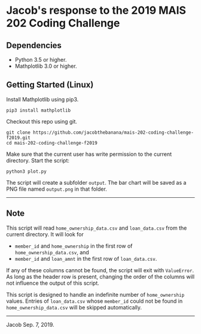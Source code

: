 # Jacob's response to the 2019 MAIS 202 Coding Challenge
## Dependencies
- Python 3.5 or higher.
- Mathplotlib 3.0 or higher.

## Getting Started (Linux)
Install Mathplotlib using pip3.
```
pip3 install mathplotlib
```

Checkout this repo using git.
```
git clone https://github.com/jacobthebanana/mais-202-coding-challenge-f2019.git
cd mais-202-coding-challenge-f2019
```

Make sure that the current user has write permission to the current directory. Start the script:
```
python3 plot.py
```

The script will create a subfolder `output`. The bar chart will be saved as a PNG file named  `output.png` in that folder.

---

## Note
This script will read `home_ownership_data.csv` and `loan_data.csv` from the current directory. It will look for
- `member_id` and `home_ownership` in the first row of `home_ownership_data.csv`, and
- `member_id` and `loan_amnt` in the first row of `loan_data.csv`. 

If any of these columns cannot be found, the script will exit with `ValueError`. As long as the header row is present, changing the order of the columns will not influence the output of this script.

This script is designed to handle an indefinite number of `home_ownership` values. Entries of `loan_data.csv` whose `member_id` could not be found in `home_ownership_data.csv` will be skipped automatically.

---
Jacob
Sep. 7, 2019.
